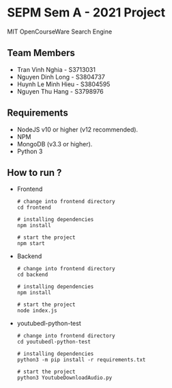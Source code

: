 # SEPM Sem A - 2021 Project
MIT OpenCourseWare Search Engine

## Team Members
* Tran Vinh Nghia - S3713031
* Nguyen Dinh Long - S3804737
* Huynh Le Minh Hieu - S3804595
* Nguyen Thu Hang - S3798976

## Requirements
* NodeJS v10 or higher (v12 recommended).
* NPM 
* MongoDB (v3.3 or higher).
* Python 3

## How to run ?

* Frontend

  ```
  # change into frontend directory
  cd frontend
  
  # installing dependencies
  npm install
  
  # start the project
  npm start
  ```
  
* Backend

  ```
  # change into frontend directory
  cd backend
  
  # installing dependencies
  npm install
  
  # start the project
  node index.js
  ```
 
* youtubedl-python-test

  ```
  # change into frontend directory
  cd youtubedl-python-test
  
  # installing dependencies
  python3 -m pip install -r requirements.txt
  
  # start the project
  python3 YoutubeDownloadAudio.py
  ```